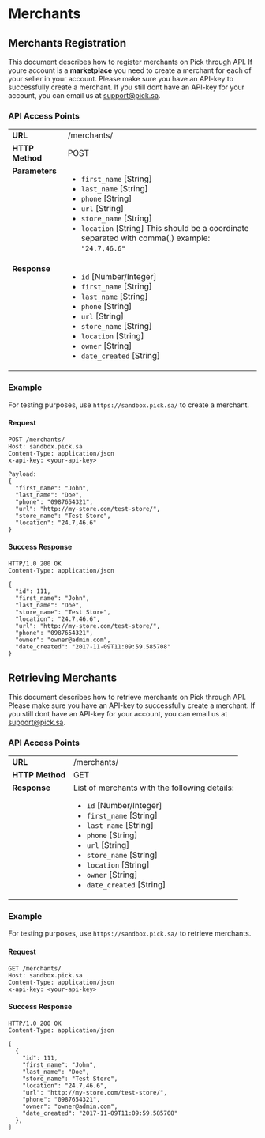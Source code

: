 # Merchants

## Merchants Registration

This document describes how to register merchants on Pick through API.
If youre account is a **marketplace** you need to create a merchant for each of your seller in your account.
Please make sure you have an API-key to successfully create a merchant. If you still dont have an API-key for your account, you
can email us at support@pick.sa.

### API Access Points

<table>
  <tr>
    <td><strong>URL</strong></td>
    <td> /merchants/ </td>
  </tr>
  <tr>
    <td><strong>HTTP Method</strong></td>
    <td> POST </td>
  </tr>
  <tr>
    <td valign="top"><strong>Parameters</strong></td>
    <td>
      <ul>
        <li><code>first_name</code> [String]
        <li><code>last_name</code> [String]
        <li><code>phone</code> [String]
        <li><code>url</code> [String]
        <li><code>store_name</code> [String]
        <li><code>location</code> [String] This should be a coordinate separated with comma(,) example: <code>"24.7,46.6"</code>
      </ul>
    </td>
  </tr>
  <tr>
    <td valign="top"><strong>Response</strong></td>
    <td>
      <ul>
        <li><code>id</code> [Number/Integer]
        <li><code>first_name</code> [String]
        <li><code>last_name</code> [String]
        <li><code>phone</code> [String]
        <li><code>url</code> [String]
        <li><code>store_name</code> [String]
        <li><code>location</code> [String]
        <li><code>owner</code> [String]
        <li><code>date_created</code> [String]
      </ul>
    </td>
  </tr>
</table>


### Example

For testing purposes, use `https://sandbox.pick.sa/` to create a merchant.


#### Request

```
POST /merchants/
Host: sandbox.pick.sa
Content-Type: application/json
x-api-key: <your-api-key>

Payload:
{
  "first_name": "John",
  "last_name": "Doe",
  "phone": "0987654321",
  "url": "http://my-store.com/test-store/",
  "store_name": "Test Store",
  "location": "24.7,46.6"
}

```

#### Success Response

```
HTTP/1.0 200 OK 
Content-Type: application/json

{
  "id": 111,
  "first_name": "John",
  "last_name": "Doe",
  "store_name": "Test Store",
  "location": "24.7,46.6",
  "url": "http://my-store.com/test-store/",
  "phone": "0987654321",
  "owner": "owner@admin.com",
  "date_created": "2017-11-09T11:09:59.585708"
}
```

## Retrieving Merchants

This document describes how to retrieve merchants on Pick through API.
Please make sure you have an API-key to successfully create a merchant. If you still dont have an API-key for your account, you
can email us at support@pick.sa.

### API Access Points

<table>
  <tr>
    <td><strong>URL</strong></td>
    <td> /merchants/ </td>
  </tr>
  <tr>
    <td><strong>HTTP Method</strong></td>
    <td> GET </td>
  </tr>
  <tr>
    <td valign="top"><strong>Response</strong></td>
    <td>
    List of merchants with the following details:
      <ul>
        <li><code>id</code> [Number/Integer]
        <li><code>first_name</code> [String]
        <li><code>last_name</code> [String]
        <li><code>phone</code> [String]
        <li><code>url</code> [String]
        <li><code>store_name</code> [String]
        <li><code>location</code> [String]
        <li><code>owner</code> [String]
        <li><code>date_created</code> [String]
      </ul>
    </td>
  </tr>
</table>

### Example

For testing purposes, use `https://sandbox.pick.sa/` to retrieve merchants.


#### Request

```
GET /merchants/
Host: sandbox.pick.sa
Content-Type: application/json
x-api-key: <your-api-key>

```

#### Success Response

```
HTTP/1.0 200 OK 
Content-Type: application/json

[
  {
    "id": 111,
    "first_name": "John",
    "last_name": "Doe",
    "store_name": "Test Store",
    "location": "24.7,46.6",
    "url": "http://my-store.com/test-store/",
    "phone": "0987654321",
    "owner": "owner@admin.com",
    "date_created": "2017-11-09T11:09:59.585708"
  },
]
```
